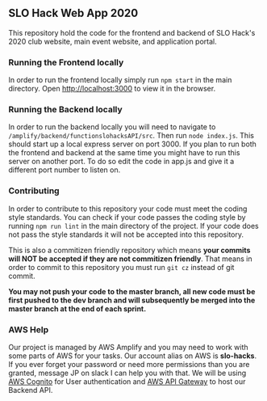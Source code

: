 
## SLO Hack Web App 2020

This repository hold the code for the frontend and backend of SLO Hack's 2020 club website, main event website, and application portal.

### Running the Frontend locally

In order to run the frontend locally simply run  `npm start` in the main directory. Open [http://localhost:3000](http://localhost:3000) to view it in the browser.

### Running the Backend locally

In order to run the backend locally you will need to navigate to `/amplify/backend/functionslohacksAPI/src`. Then run `node index.js`. This should start up a local express server on port 3000. If you plan to run both the frontend and backend at the same time you might have to run this server on another port. To do so edit the code in app.js and give it a different port number to listen on.

### Contributing

In order to contribute to this repository your code must meet the coding style standards. You can check if your code passes the coding style by running `npm run lint` in the main directory of the project. If your code does not pass the style standards it will not be accepted into this repository.

This is also a commitizen friendly repository which means **your commits will NOT be accepted if they are not commitizen friendly**. That means in order to commit to this repository you must run `git cz` instead of git commit.

**You may not push your code to the master branch, all new code must be first pushed to the dev branch and will subsequently be merged into the master branch at the end of each sprint.**

### AWS Help

Our project is managed by AWS Amplify and you may need to work with some parts of AWS for your tasks. Our account alias on AWS is **slo-hacks**. If you ever forget your password or need more permissions than you are granted, message JP on slack I can help you with that. We will be using [AWS Cognito](https://us-west-2.console.aws.amazon.com/cognito/home) for User authentication and [AWS API Gateway](https://us-west-2.console.aws.amazon.com/apigateway/home) to host our Backend API. 
